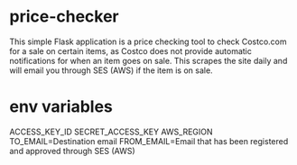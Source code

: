 # price-checker

This simple Flask application is a price checking tool to check Costco.com for a sale on certain items, as Costco does not provide automatic notifications for when an item goes on sale. This scrapes the site daily and will email you through SES (AWS) if the item is on sale.

# env variables

ACCESS_KEY_ID
SECRET_ACCESS_KEY
AWS_REGION
TO_EMAIL=Destination email
FROM_EMAIL=Email that has been registered and approved through SES (AWS)
